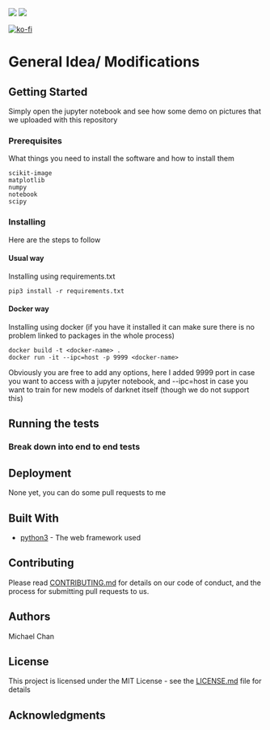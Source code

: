 ![](https://img.shields.io/badge/<Implementation>-<active-contour-corteximage>-<success>)
![](https://img.shields.io/badge/<Implementation>-<real-time-recognition/alarm>-<success>)

[![ko-fi](https://www.ko-fi.com/img/githubbutton_sm.svg)](https://ko-fi.com/R5R11K2H4)
# General Idea/ Modifications


## Getting Started

Simply open the jupyter notebook and see how some demo on pictures that we uploaded with this repository

### Prerequisites

What things you need to install the software and how to install them

```
scikit-image
matplotlib
numpy
notebook
scipy
```

### Installing

Here are the steps to follow

#### Usual way
Installing using requirements.txt
```
pip3 install -r requirements.txt
```

#### Docker way
Installing using docker (if you have it installed it can make sure there is no problem linked to packages in the whole process)
```
docker build -t <docker-name> .
docker run -it --ipc=host -p 9999 <docker-name> 
```


Obviously you are free to add any options, here I added 9999 port in case you want to access with a jupyter notebook, and --ipc=host in case you want to train for new models of darknet itself (though we do not support this)

## Running the tests


### Break down into end to end tests


## Deployment

None yet, you can do some pull requests to me

## Built With

* [python3](https://www.python.org/download/releases/3.0/) - The web framework used

## Contributing

Please read [CONTRIBUTING.md](https://gist.github.com/PurpleBooth/b24679402957c63ec426) for details on our code of conduct, and the process for submitting pull requests to us.

## Authors
Michael Chan
## License

This project is licensed under the MIT License - see the [LICENSE.md](LICENSE) file for details

## Acknowledgments









